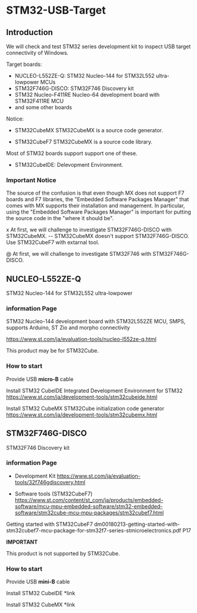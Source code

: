 # STM32-USB-Target

## Introduction

We will check and test STM32 series development kit to inspect USB target connectivity of Windows.

Target boards:
- NUCLEO-L552ZE-Q: STM32 Nucleo-144 for STM32L552 ultra-lowpower MCUs
- STM32F746G-DISCO: STM32F746 Discovery kit
- STM32 Nucleo-F411RE Nucleo-64 development board with STM32F411RE MCU
- and some other boards

Notice:
- STM32CubeMX
  STM32CubeMX is a source code generator.

- STM32CubeF7
  STM32CubeMX is a source code library.

Most of STM32 boards support support one of these.

- STM32CubeIDE:
  Delevopment Environment.

### Important Notice
The source of the confusion is that even though MX does not support F7 boards and F7 libraries, the "Embedded Software Packages Manager" that comes with MX supports their installation and management.
In particular, using the "Embedded Software Packages Manager" is important for putting the source code in the "where it should be". 


x At first, we will challenge to investigate STM32F746G-DISCO with STM32CubeMX.
  -- STM32CubeMX doesn't support STM32F746G-DISCO. Use STM32CubeF7 with extarnal tool.

@ At first, we will challenge to investigate STM32F746 with STM32F746G-DISCO.

## NUCLEO-L552ZE-Q
STM32 Nucleo-144 for STM32L552 ultra-lowpower 

### information Page

STM32 Nucleo-144 development board with STM32L552ZE MCU, SMPS, supports Arduino, ST Zio and morpho connectivity 

https://www.st.com/ja/evaluation-tools/nucleo-l552ze-q.html

This product may be for STM32Cube.

### How to start

Provide USB **micro-B** cable

Install STM32 CubeIDE
Integrated Development Environment for STM32
https://www.st.com/ja/development-tools/stm32cubeide.html

Install STM32 CubeMX
STM32Cube initialization code generator
https://www.st.com/ja/development-tools/stm32cubemx.html






## STM32F746G-DISCO
STM32F746 Discovery kit

### information Page

- Development Kit
https://www.st.com/ja/evaluation-tools/32f746gdiscovery.html

- Software tools (STM32CubeF7)
https://www.st.com/content/st_com/ja/products/embedded-software/mcu-mpu-embedded-software/stm32-embedded-software/stm32cube-mcu-mpu-packages/stm32cubef7.html


Getting started with STM32CubeF7
dm00180213-getting-started-with-stm32cubef7-mcu-package-for-stm32f7-series-stmicroelectronics.pdf P17


**IMPORTANT**

This product is not supported by STM32Cube.

### How to start

Provide USB **mini-B** cable

Install STM32 CubeIDE
*link

Install STM32 CubeMX
*link




